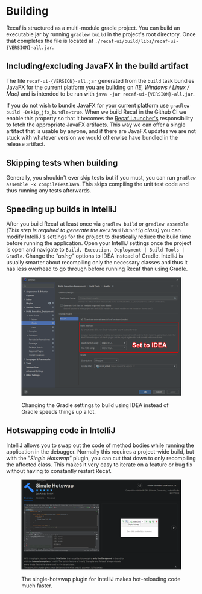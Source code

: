 # Building

Recaf is structured as a multi-module gradle project. You can build an executable jar by running `gradlew build` in the project's root directory. Once that completes the file is located at `./recaf-ui/build/libs/recaf-ui-{VERSION}-all.jar`. 

## Including/excluding JavaFX in the build artifact

The file `recaf-ui-{VERSION}-all.jar` generated from the `build` task bundles JavaFX for the current platform you are building on *(IE, Windows / Linux / Mac)* and is intended to be ran with `java -jar recaf-ui-{VERSION}-all.jar`. 

If you do not wish to bundle JavaFX for your current platform use `gradlew build -Dskip_jfx_bundle=true`. When we build Recaf in the Github CI we enable this property so that it becomes the [Recaf Launcher's](https://github.com/Col-E/Recaf-Launcher/) responsibility to fetch the appropriate JavaFX artifacts. This way we can offer a single artifact that is usable by anyone, and if there are JavaFX updates we are not stuck with whatever version we would otherwise have bundled in the release artifact.

## Skipping tests when building

Generally, you shouldn't ever skip tests but if you must, you can run `gradlew assemble -x compileTestJava`. This skips compiling the unit test code and thus running any tests afterwards.

## Speeding up builds in IntelliJ

After you build Recaf at least once via `gradlew build` or `gradlew assemble` *(This step is required to generate the `RecafBuildConfig` class)* you can modify IntelliJ's settings for the project to drastically reduce the build time before running the application. Open your IntelliJ settings once the project is open and navigate to `Build, Execution, Deployment | Build Tools | Gradle`. Change the _"using"_ options to IDEA instead of Gradle. IntelliJ is usually smarter about recompiling only the necessary classes and thus it has less overhead to go through before running Recaf than using Gradle.

<figure><img src="../../assets/IntelliJ-gradle-compile.png" alt=""><figcaption><p>Changing the Gradle settings to build using IDEA instead of Gradle speeds things up a lot.</p></figcaption></figure>

## Hotswapping code in IntelliJ

IntelliJ allows you to swap out the code of method bodies while running the application in the debugger. Normally this requires a project-wide build, but with the _"Single Hotswap"_ plugin, you can cut that down to only recompiling the affected class. This makes it very easy to iterate on a feature or bug fix without having to constantly restart Recaf.

<figure><img src="../../assets/idea-single-hotswap.png" alt=""><figcaption><p>The single-hotswap plugin for IntelliJ makes hot-reloading code much faster.</p></figcaption></figure>